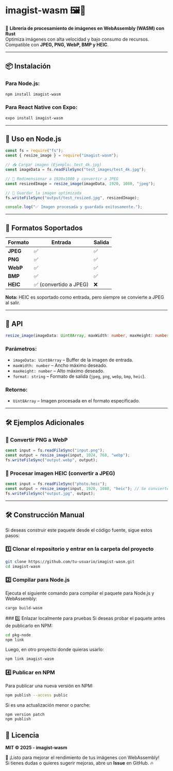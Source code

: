 # imagist-wasm 🖼️🚀

📸 **Librería de procesamiento de imágenes en WebAssembly (WASM) con Rust**  
Optimiza imágenes con alta velocidad y bajo consumo de recursos. Compatible con **JPEG, PNG, WebP, BMP y HEIC**.

---

## 📦 Instalación

### Para Node.js:
```sh
npm install imagist-wasm
```

### Para React Native con Expo:
```sh
expo install imagist-wasm
```

---

## 🚀 Uso en Node.js

```javascript
const fs = require("fs");
const { resize_image } = require("imagist-wasm");

// 📥 Cargar imagen (Ejemplo: test_4k.jpg)
const imageData = fs.readFileSync("test_images/test_4k.jpg");

// 📏 Redimensionar a 1920x1080 y convertir a JPEG
const resizedImage = resize_image(imageData, 1920, 1080, "jpeg");

// 💾 Guardar la imagen optimizada
fs.writeFileSync("output/test_resized.jpg", resizedImage);

console.log("✅ Imagen procesada y guardada exitosamente.");
```

---

## 📌 Formatos Soportados

| Formato | Entrada | Salida |
|---------|---------|--------|
| **JPEG** | ✅ | ✅ |
| **PNG** | ✅ | ✅ |
| **WebP** | ✅ | ✅ |
| **BMP** | ✅ | ✅ |
| **HEIC** | ✅ (convertido a JPEG) | ❌ |

**Nota:** HEIC es soportado como entrada, pero siempre se convierte a JPEG al salir.

---

## 📖 API

```typescript
resize_image(imageData: Uint8Array, maxWidth: number, maxHeight: number, format: string): Uint8Array;
```

### **Parámetros:**
- `imageData: Uint8Array` – Buffer de la imagen de entrada.
- `maxWidth: number` – Ancho máximo deseado.
- `maxHeight: number` – Alto máximo deseado.
- `format: string` – Formato de salida (`jpeg`, `png`, `webp`, `bmp`, `heic`).

### **Retorno:**
- `Uint8Array` – Imagen procesada en el formato especificado.

---

## 🛠️ Ejemplos Adicionales

### 📍 Convertir PNG a WebP
```javascript
const input = fs.readFileSync("input.png");
const output = resize_image(input, 1024, 768, "webp");
fs.writeFileSync("output.webp", output);
```

### 📍 Procesar imagen HEIC (convertir a JPEG)
```javascript
const input = fs.readFileSync("photo.heic");
const output = resize_image(input, 1920, 1080, "heic"); // Se convierte a JPEG
fs.writeFileSync("output.jpg", output);
```

---

## 🛠️ Construcción Manual

Si deseas construir este paquete desde el código fuente, sigue estos pasos:

### 1️⃣ Clonar el repositorio y entrar en la carpeta del proyecto
```sh
git clone https://github.com/tu-usuario/imagist-wasm.git
cd imagist-wasm
```
### 2️⃣ Compilar para Node.js
Ejecuta el siguiente comando para compilar el paquete para Node.js y WebAssembly:

```sh
cargo build-wasm
```

### 3️⃣ Enlazar localmente para pruebas
Si deseas probar el paquete antes de publicarlo en NPM:

```sh
cd pkg-node
npm link
```

Luego, en otro proyecto donde quieras usarlo:


```sh
npm link imagist-wasm
```

### 4️⃣ Publicar en NPM
Para publicar una nueva versión en NPM:

```sh
npm publish --access public
```

Si es una actualización menor o parche:

```sh
npm version patch
npm publish
```

## 📄 Licencia
**MIT © 2025 - imagist-wasm**

🚀 ¡Listo para mejorar el rendimiento de tus imágenes con WebAssembly!  
Si tienes dudas o quieres sugerir mejoras, abre un **Issue** en GitHub. 🔥